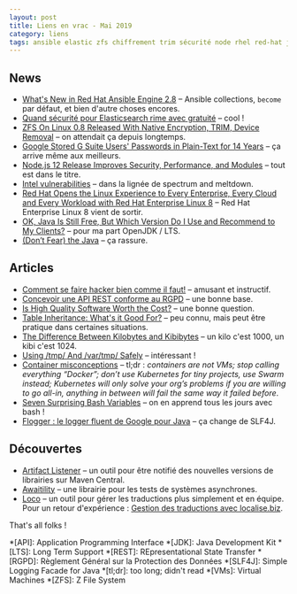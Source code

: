 ```yaml
---
layout: post
title: Liens en vrac - Mai 2019
category: liens
tags: ansible elastic zfs chiffrement trim sécurité node rhel red-hat java rest rgpd postgresql linux docker conteneur bash logging maven test internationalisation traduction
---
```


## News
* [What's New in Red Hat Ansible Engine 2.8](https://www.ansible.com/blog/whats-new-in-red-hat-ansible-engine-2.8)
  – Ansible collections, `become` par défaut, et bien d'autre choses encores.
* [Quand sécurité pour Elasticsearch rime avec gratuité](https://www.elastic.co/fr/blog/security-for-elasticsearch-is-now-free)
  – cool !
* [ZFS On Linux 0.8 Released With Native Encryption, TRIM, Device Removal](https://www.phoronix.com/scan.php?page=news_item&px=ZFS-On-Linux-0.8-Released)
  – on attendait ça depuis longtemps.
* [Google Stored G Suite Users' Passwords in Plain-Text for 14 Years](https://thehackernews.com/2019/05/google-gsuite-plaintext-password.html)
  – ça arrive même aux meilleurs.
* [Node.js 12 Release Improves Security, Performance, and Modules](https://www.infoq.com/news/2019/05/nodejs-12-performance-modules/)
  – tout est dans le titre.
* [Intel vulnerabilities](https://www.ovh.com/blog/intel-vulnerabilities/)
  – dans la lignée de spectrum and meltdown.
* [Red Hat Opens the Linux Experience to Every Enterprise, Every Cloud and Every Workload with Red Hat Enterprise Linux 8](https://www.redhat.com/en/about/press-releases/red-hat-enterprise-linux-8-every-enterprise-every-cloud-every-workload)
  – Red Hat Enterprise Linux 8 vient de sortir.
* [OK, Java Is Still Free, But Which Version Do I Use and Recommend to My Clients?](https://dzone.com/articles/ok-java-is-still-free-but-which-version-do-i-use-a)
  – pour ma part OpenJDK / LTS.
* [(Don’t Fear) the Java](https://www.azul.com/dont-fear-the-java/)
  – ça rassure.

## Articles
* [Comment se faire hacker bien comme il faut!](https://www.youtube.com/watch?v=Aa6yeVHs2fI)
  – amusant et instructif.
* [Concevoir une API REST conforme au RGPD](https://blog.octo.com/concevoir-une-api-rest-conforme-au-rgpd/)
  – une bonne base.
* [Is High Quality Software Worth the Cost?](https://martinfowler.com/articles/is-quality-worth-cost.html)
  – une bonne question.
* [Table Inheritance: What's it Good For?](http://ledgersmbdev.blogspot.com/2019/05/table-inheritance-whats-it-good-for.html)
  – peu connu, mais peut être pratique dans certaines situations.
* [The Difference Between Kilobytes and Kibibytes](https://danielmiessler.com/blog/the-difference-between-kilobytes-and-kibibytes/)
  – un kilo c'est 1000, un kibi c'est 1024.
* [Using /tmp/ And /var/tmp/ Safely](https://systemd.io/TEMPORARY_DIRECTORIES/)
  – intéressant !
* [Container misconceptions](https://blog.bejarano.io/container-misconceptions/)
  – tl;dr : _containers are not VMs; stop calling everything “Docker”; don’t use Kubernetes for tiny
    projects, use Swarm instead; Kubernetes will only solve your org’s problems if you are willing
    to go all-in, anything in between will fail the same way it failed before_.
* [Seven Surprising Bash Variables](https://zwischenzugs.com/2019/05/11/seven-surprising-bash-variables/)
  – on en apprend tous les jours avec bash !
* [Flogger : le logger fluent de Google pour Java](https://blog.engineering.publicissapient.fr/2019/05/02/flogger-le-logger-fluent-de-google-pour-java/)
  – ça change de SLF4J.

## Découvertes
* [Artifact Listener](https://www.artifact-listener.org)
  – un outil pour être notifié des nouvelles versions de librairies sur Maven Central.
* [Awaitility](https://github.com/awaitility/awaitility)
  – une librairie pour les tests de systèmes asynchrones.
* [Loco](https://localise.biz/)
  – un outil pour gérer les traductions plus simplement et en équipe. Pour un retour d'expérience :
    [Gestion des traductions avec localise.biz](https://blog.eleven-labs.com/fr/gestion-des-traductions-avec-localise.biz/).

That's all folks !

*[API]: Application Programming Interface
*[JDK]: Java Development Kit
*[LTS]: Long Term Support
*[REST]: REpresentational State Transfer
*[RGPD]: Règlement Général sur la Protection des Données
*[SLF4J]: Simple Logging Facade for Java
*[tl;dr]: too long; didn't read
*[VMs]: Virtual Machines
*[ZFS]: Z File System
